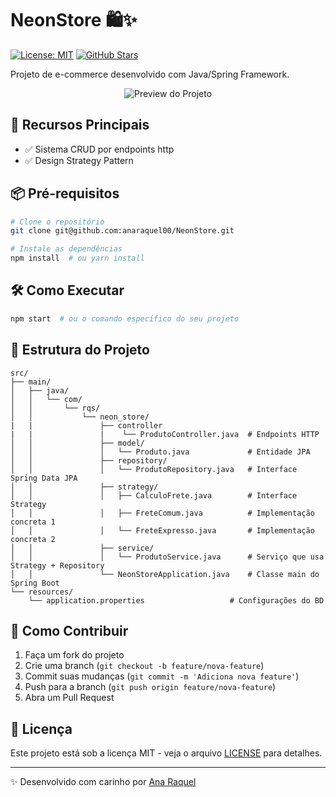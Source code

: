 # NeonStore 🛍️✨

[![License: MIT](https://img.shields.io/badge/License-MIT-yellow.svg)](https://opensource.org/licenses/MIT)
[![GitHub Stars](https://img.shields.io/github/stars/anaraquel00/NeonStore?style=social)](https://github.com/anaraquel00/NeonStore/stargazers)

Projeto de e-commerce desenvolvido com Java/Spring Framework.

<div align="center">
  <img src="https://via.placeholder.com/800x400?text=NeonStore+Screenshot" alt="Preview do Projeto">
</div>

## 🚀 Recursos Principais
- ✅ Sistema CRUD por endpoints http
- ✅ Design Strategy Pattern 

## 📦 Pré-requisitos
```bash
# Clone o repositório
git clone git@github.com:anaraquel00/NeonStore.git

# Instale as dependências
npm install  # ou yarn install
```

## 🛠️ Como Executar
```bash
npm start  # ou o comando específico do seu projeto
```

## 🌈 Estrutura do Projeto
```
src/
├── main/
│   ├── java/
│   │   └── com/
│   │       └── rqs/
│   │           └── neon_store/
|   |               ├── controller
|   |               |    └── ProdutoController.java  # Endpoints HTTP                
│   │               ├── model/
│   │               │   └── Produto.java             # Entidade JPA
│   │               ├── repository/
│   │               │   └── ProdutoRepository.java   # Interface Spring Data JPA
│   │               ├── strategy/
│   │               │   ├── CalculoFrete.java        # Interface Strategy
│   │               │   ├── FreteComum.java          # Implementação concreta 1
│   │               │   └── FreteExpresso.java       # Implementação concreta 2
│   │               ├── service/
│   │               │   └── ProdutoService.java      # Serviço que usa Strategy + Repository
│   │               └── NeonStoreApplication.java    # Classe main do Spring Boot
└── resources/
    └── application.properties                   # Configurações do BD
```

## 🤝 Como Contribuir
1. Faça um fork do projeto
2. Crie uma branch (`git checkout -b feature/nova-feature`)
3. Commit suas mudanças (`git commit -m 'Adiciona nova feature'`)
4. Push para a branch (`git push origin feature/nova-feature`)
5. Abra um Pull Request

## 📄 Licença
Este projeto está sob a licença MIT - veja o arquivo [LICENSE](LICENSE) para detalhes.

---

✨ Desenvolvido com carinho por [Ana Raquel](https://github.com/anaraquel00)